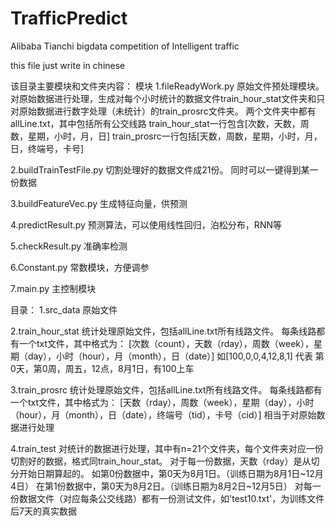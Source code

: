 # TrafficPredict
Alibaba Tianchi bigdata competition of Intelligent traffic

this file just write in chinese

该目录主要模块和文件夹内容：
模块
1.fileReadyWork.py
原始文件预处理模块。
对原始数据进行处理，生成对每个小时统计的数据文件train_hour_stat文件夹和只对原始数据进行数字处理（未统计）的train_prosrc文件夹。
两个文件夹中都有allLine.txt，其中包括所有公交线路
train_hour_stat一行包含[次数，天数，周数，星期，小时，月，日]
train_prosrc一行包括[天数，周数，星期，小时，月，日，终端号，卡号]

2.buildTrainTestFile.py
切割处理好的数据文件成21份。
同时可以一键得到某一份数据

3.buildFeatureVec.py
生成特征向量，供预测

4.predictResult.py
预测算法，可以使用线性回归，泊松分布，RNN等

5.checkResult.py
准确率检测

6.Constant.py
常数模块，方便调参

7.main.py
主控制模块

目录：
1.src_data
原始文件

2.train_hour_stat
统计处理原始文件，包括allLine.txt所有线路文件。
每条线路都有一个txt文件，其中格式为：
[次数（count），天数（rday），周数（week），星期（day），小时（hour），月（month），日（date）]
如[100,0,0,4,12,8,1] 代表 第0天，第0周，周五，12点，8月1日，有100上车

3.train_prosrc
统计处理原始文件，包括allLine.txt所有线路文件。
每条线路都有一个txt文件，其中格式为：
[天数（rday），周数（week），星期（day），小时（hour），月（month），日（date），终端号（tid），卡号（cid）]
相当于对原始数据进行处理

4.train_test
对统计的数据进行处理，其中有n=21个文件夹，每个文件夹对应一份切割好的数据，格式同train_hour_stat。
对于每一份数据，天数（rday）是从切分开始日期算起的。
如第0份数据中，第0天为8月1日。（训练日期为8月1日~12月4日）
在第1份数据中，第0天为8月2日。（训练日期为8月2日~12月5日）
对每一份数据文件（对应每条公交线路）都有一份测试文件，如'test10.txt'，为训练文件后7天的真实数据
